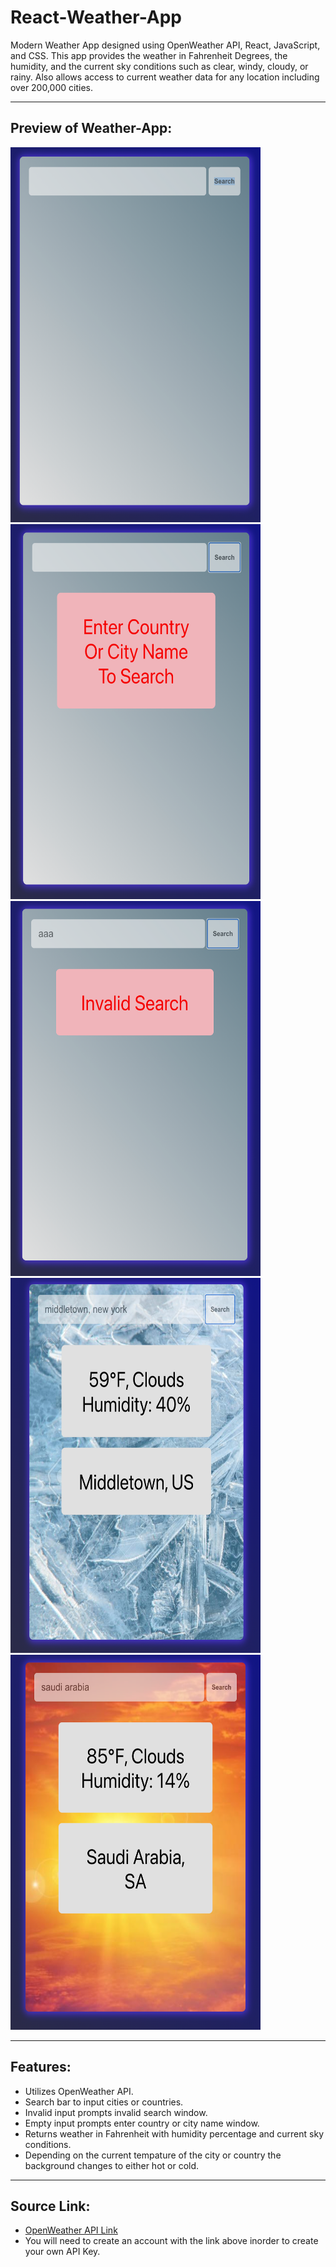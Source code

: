 # React-Weather-App

Modern Weather App designed using OpenWeather API, React, JavaScript, and CSS. This app provides the weather in Fahrenheit Degrees, the humidity, and the current sky conditions such as clear, windy, cloudy, or rainy. Also allows access to current weather data for any location including over 200,000 cities.

---

## Preview of Weather-App:

<img src="https://github.com/HadyM/React-Weather-App/blob/main/weather-app/src/Images/Weather%20App%20ScreenShots/Screen%20Shot%202021-05-12%20at%205.38.08%20PM.png" width="400" height="600"><br>
<img src="https://github.com/HadyM/React-Weather-App/blob/main/weather-app/src/Images/Weather%20App%20ScreenShots/Screen%20Shot%202021-05-12%20at%205.38.26%20PM.png" width="400" height="600">
<img src="https://github.com/HadyM/React-Weather-App/blob/main/weather-app/src/Images/Weather%20App%20ScreenShots/Screen%20Shot%202021-05-12%20at%205.38.47%20PM.png" width="400" height="600">
<img src="https://github.com/HadyM/React-Weather-App/blob/main/weather-app/src/Images/Weather%20App%20ScreenShots/Screen%20Shot%202021-05-12%20at%205.37.02%20PM.png" width="400" height="600">
<img src="https://github.com/HadyM/React-Weather-App/blob/main/weather-app/src/Images/Weather%20App%20ScreenShots/Screen%20Shot%202021-05-12%20at%205.37.37%20PM.png" width="400" height="600">

---

## Features:

* Utilizes OpenWeather API.
* Search bar to input cities or countries.
* Invalid input prompts invalid search window.
* Empty input prompts enter country or city name window.
* Returns weather in Fahrenheit with humidity percentage and current sky conditions.
* Depending on the current tempature of the city or country the background changes to either hot or cold.

---

## Source Link:

* [OpenWeather API Link](https://openweathermap.org/api)
* You will need to create an account with the link above inorder to create your own API Key.

